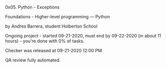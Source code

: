 0x05. Python - Exceptions

Foundations - Higher-level programming ― Python

by Andres Barrera, student Holberton School

Ongoing project - started 09-21-2020, must end by 09-22-2020 (in about 11 hours) - you're done with 0% of tasks.

Checker was released at 09-21-2020 12:00 PM

QA review fully automated. 